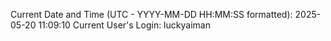 Current Date and Time (UTC - YYYY-MM-DD HH:MM:SS formatted): 2025-05-20 11:09:10
Current User's Login: luckyaiman
